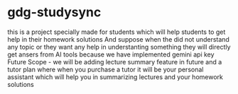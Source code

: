 # gdg-studysync
this is a project specially made for students which will help students to get help in their homework solutions 
And suppose when the did not understand any topic or they want any help in understanting something they will directly get ansers from AI tools because we have implemented gemini api key 
Future Scope - we will be adding lecture summary feature in future and a tutor plan where when you purchase a tutor it will be your personal assistant which will help you in summarizing lectures and your homework solutions 
